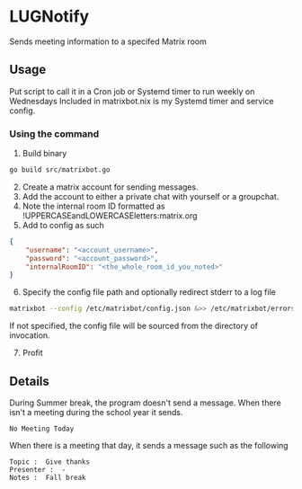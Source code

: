 # LUGNotify
Sends meeting information to a specifed Matrix room

## Usage
Put script to call it in a Cron job or Systemd timer to run weekly on Wednesdays
Included in matrixbot.nix is my Systemd timer and service config.

### Using the command

1. Build binary

```bash
go build src/matrixbot.go
```

2. Create a matrix account for sending messages.
3. Add the account to either a private chat with yourself or a groupchat.
4. Note the internal room ID formatted as !UPPERCASEandLOWERCASEletters:matrix.org
5. Add to config as such
```json
{
    "username": "<account_username>",
    "password": "<account_password>",
    "internalRoomID": "<the_whole_room_id_you_noted>"
}

```
6. Specify the config file path and optionally redirect stderr to a log file
``` bash
matrixbot --config /etc/matrixbot/config.json &>> /etc/matrixbot/errors.log
```
If not specified, the config file will be sourced from the directory of invocation.

7. Profit

## Details
During Summer break, the program doesn't send a message. When there isn't a meeting during the school year it sends.

~~~
No Meeting Today
~~~

When there is a meeting that day, it sends a message such as the following

~~~
Topic :  Give thanks 
Presenter :  - 
Notes :  Fall break 
~~~
